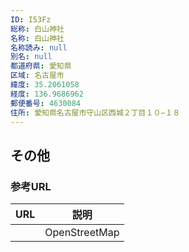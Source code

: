 ```yaml
---
ID: I53Fz
総称: 白山神社
名称: 白山神社
名称読み: null
別名: null
都道府県: 愛知県
区域: 名古屋市
緯度: 35.2061058
経度: 136.9686962
郵便番号: 4630084
住所: 愛知県名古屋市守山区西城２丁目１０−１８
---
```


## その他

### 参考URL

| URL | 説明          |
| --- | ------------- |
|     | OpenStreetMap |
